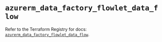 # `azurerm_data_factory_flowlet_data_flow`

Refer to the Terraform Registry for docs: [`azurerm_data_factory_flowlet_data_flow`](https://registry.terraform.io/providers/hashicorp/azurerm/3.101.0/docs/resources/data_factory_flowlet_data_flow).
